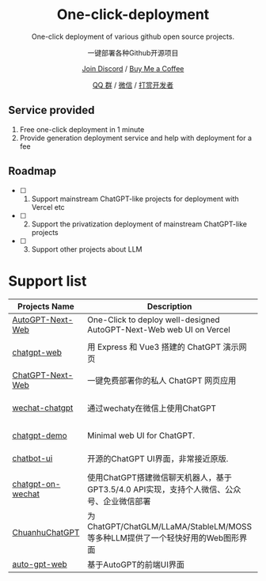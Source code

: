 <div align="center">

<h1 align="center">One-click-deployment</h1>

One-click deployment of various github open source projects.

一键部署各种Github开源项目

[Join Discord](https://discord.gg/h8sNt7fkA3) / [Buy Me a Coffee](https://www.buymeacoffee.com/elricliu)

[QQ 群](https://raw.githubusercontent.com/Insights-AI/One-click-deployment/main/QQ.jpg) / [微信](https://user-images.githubusercontent.com/38354472/232797309-9348f3a6-1dd7-422a-ad01-935247b1970e.png) / [打赏开发者](https://user-images.githubusercontent.com/38354472/232796654-c749602b-c1d4-402b-8c31-e7c013b7a42d.png)

</div>

## Service provided

1. Free one-click deployment  in 1 minute
2. Provide generation deployment service and help with deployment for a fee

## Roadmap

- [ ] 1. Support mainstream ChatGPT-like projects for deployment with Vercel etc
- [ ] 2. Support the privatization deployment of mainstream ChatGPT-like projects
- [ ] 3. Support other projects about LLM

# Support list
| Projects Name | Description | deployment | 
|---|---|---|
|[AutoGPT-Next-Web](https://github.com/Dogtiti/AutoGPT-Next-Web) |One-Click to deploy well-designed AutoGPT-Next-Web web UI on Vercel |[![Deploy with Vercel](https://vercel.com/button)](https://vercel.com/new/clone?repository-url=https%3A%2F%2Fgithub.com%2FDogtiti%2FAutoGPT-Next-Web&env=OPENAI_API_KEY&project-name=autogpt-next-web&repository-name=AutoGPT-Next-Web) |
|[chatgpt-web](https://github.com/Chanzhaoyu/chatgpt-web) |用 Express 和 Vue3 搭建的 ChatGPT 演示网页|[![Deploy with Railway](https://railway.app/button.svg)](https://railway.app/new/template/yytmgc) |
|[ChatGPT-Next-Web](https://github.com/Yidadaa/ChatGPT-Next-Web) |一键免费部署你的私人 ChatGPT 网页应用 |[![Deploy with Vercel](https://vercel.com/button)](https://vercel.com/new/clone?repository-url=https%3A%2F%2Fgithub.com%2FYidadaa%2FChatGPT-Next-Web&env=OPENAI_API_KEY&env=CODE&project-name=chatgpt-next-web&repository-name=ChatGPT-Next-Web) |
|[wechat-chatgpt](https://github.com/fuergaosi233/wechat-chatgpt)|通过wechaty在微信上使用ChatGPT|[![Deploy with Railway](https://railway.app/button.svg)](https://railway.app/template/dMLG70?referralCode=bIYugQ) |
|[chatgpt-demo](https://github.com/anse-app/chatgpt-demo) | Minimal web UI for ChatGPT. |[![Deploy with Vercel](https://vercel.com/button)](https://vercel.com/new/clone?repository-url=https%3A%2F%2Fgithub.com%2Fddiu8081%2Fchatgpt-demo&env=OPENAI_API_KEY&envDescription=OpenAI%20API%20Key&envLink=https%3A%2F%2Fplatform.openai.com%2Faccount%2Fapi-keys) |
|[chatbot-ui](https://github.com/mckaywrigley/chatbot-ui) | 开源的ChatGPT UI界面，非常接近原版. |[![Deploy with Vercel](https://vercel.com/button)](https://vercel.com/new/clone?repository-url=https%3A%2F%2Fgithub.com%2Fmckaywrigley%2Fchatbot-ui) |
|[chatgpt-on-wechat](https://github.com/zhayujie/chatgpt-on-wechat)|使用ChatGPT搭建微信聊天机器人，基于GPT3.5/4.0 API实现，支持个人微信、公众号、企业微信部署|[![Deploy with Railway](https://railway.app/button.svg)](https://railway.app/template/qApznZ?referralCode=RC3znh) |
|[ChuanhuChatGPT](https://github.com/GaiZhenbiao/ChuanhuChatGPT)|为ChatGPT/ChatGLM/LLaMA/StableLM/MOSS等多种LLM提供了一个轻快好用的Web图形界面|[![Deploy with Railway](https://railway.app/button.svg)](https://huggingface.co/login?next=%2Fspaces%2FJohnSmith9982%2FChuanhuChatGPT%3Fduplicate%3Dtrue) |
|[auto-gpt-web](https://github.com/jina-ai/auto-gpt-web)|基于AutoGPT的前端UI界面| |
